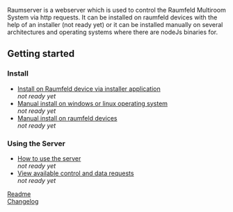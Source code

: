 Raumserver is a webserver which is used to control the Raumfeld Multiroom System via http requests. It can be installed on raumfeld devices with the help of an installer (not ready yet) or it can be installed manually on several architectures and operating systems where there are nodeJs binaries for.

## Getting started
### Install
* [Install on Raumfeld device via installer application](not-ready-yet)  
_not ready yet_
* [Manual install on windows or linux operating system](not-ready-yet)  
_not ready yet_
* [Manual install on raumfeld devices](not-ready-yet)  
_not ready yet_

### Using the Server
* [How to use the server](_not-ready-yet_)  
_not ready yet_
* [View available control and data requests](_not-ready-yet_)  
_not ready yet_

[Readme](https://github.com/ChriD/node-raumserver/blob/master/README.md)  
[Changelog](https://github.com/ChriD/node-raumserver/releases)  
